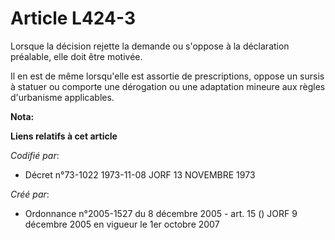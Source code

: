 # Article L424-3

Lorsque la décision rejette la demande ou s'oppose à la déclaration préalable, elle doit être motivée.

Il en est de même lorsqu'elle est assortie de prescriptions, oppose un sursis à statuer ou comporte une dérogation ou une
adaptation mineure aux règles d'urbanisme applicables.

**Nota:**



**Liens relatifs à cet article**

_Codifié par_:

  - Décret n°73-1022 1973-11-08 JORF 13 NOVEMBRE 1973

_Créé par_:

  - Ordonnance n°2005-1527 du 8 décembre 2005 - art. 15 () JORF 9 décembre 2005 en vigueur le 1er octobre 2007
